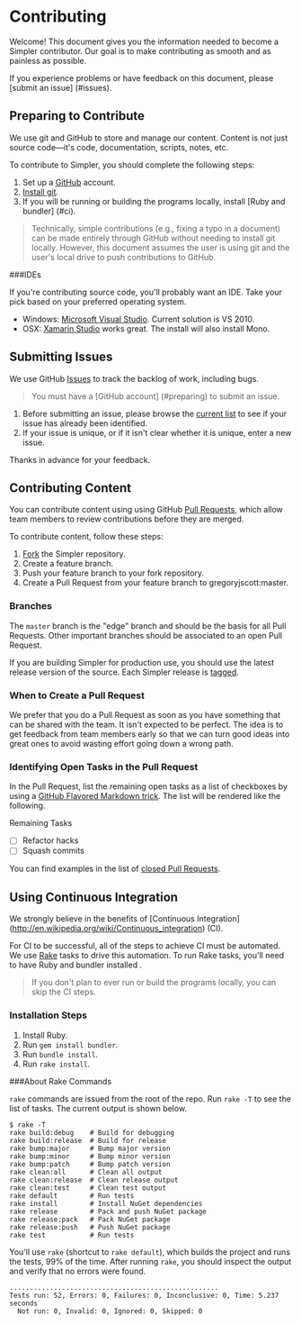 ﻿# Contributing

Welcome! This document gives you the information needed to become a Simpler contributor. Our goal is to make contributing as smooth and as painless as possible. 

If you experience problems or have feedback on this document, please [submit an issue] (#issues).

## <a name="preparing"></a>Preparing to Contribute

We use git and GitHub to store and manage our content. Content is not just source code—it's code, documentation, scripts, notes, etc.

To contribute to Simpler, you should complete the following steps:

1. Set up a [GitHub](https://github.com) account.
1. [Install git](https://help.github.com/articles/set-up-git).
1. If you will be running or building the programs locally, install [Ruby and bundler] (#ci).

>Technically, simple contributions (e.g., fixing a typo in a document) can be made entirely through GitHub without needing to install git locally. However, this document assumes the user is using git and the user's local drive to push contributions to GitHub.

###IDEs

If you're contributing source code, you'll probably want an IDE. Take your pick based on your preferred operating system.

- Windows: [Microsoft Visual Studio](http://www.microsoft.com/en-us/download/details.aspx?id=34673). Current solution is VS 2010.
- OSX: [Xamarin Studio](http://xamarin.com/download) works great. The install will also install Mono.

## <a name="issues"></a>Submitting Issues

We use GitHub [Issues](https://guides.github.com/features/issues/) to track the backlog of work, including bugs. 

>You must have a [GitHub account] (#preparing) to submit an issue. 

1. Before submitting an issue, please browse the [current list](https://github.com/gregoryjscott/Simpler/issues) to see if your issue has already been identified. 
1. If your issue is unique, or if it isn't clear whether it is unique, enter a new issue. 

Thanks in advance for your feedback.

## Contributing Content 

You can contribute content using using GitHub [Pull Requests](https://help.github.com/articles/using-pull-requests), which allow team members to review contributions before they are merged.

To contribute content, follow these steps:

1. [Fork](https://github.com/gregoryjscott/Simpler/fork) the Simpler repository.
2. Create a feature branch.
3. Push your feature branch to your fork repository.
4. Create a Pull Request from your feature branch to gregoryjscott:master.

### Branches

The `master` branch is the "edge" branch and should be the basis for all Pull Requests. Other important branches should be associated to an open Pull Request.

If you are building Simpler for production use, you should use the latest release version of the source. Each Simpler release is [tagged](https://github.com/gregoryjscott/Simpler/tags). 

### When to Create a Pull Request
We prefer that you do a Pull Request as soon as you have something that can be shared with the team. It isn't expected to be perfect. The idea is to get feedback from team members early so that we can turn good ideas into great ones to avoid wasting effort going down a wrong path. 

### Identifying Open Tasks in the Pull Request
In the Pull Request, list the remaining open tasks as a list of checkboxes by using a [GitHub Flavored Markdown trick](https://github.com/blog/1375%0A-task-lists-in-gfm-issues-pulls-comments). The list will be rendered like the following.

Remaining Tasks
- [ ] Refactor hacks
- [ ] Squash commits

You can find examples in the list of [closed Pull Requests](https://github.com/gregoryjscott/Simpler/pulls?direction=desc&page=1&sort=created&state=closed).

## <a name="ci"></a>Using Continuous Integration

We strongly believe in the benefits of [Continuous Integration] (http://en.wikipedia.org/wiki/Continuous_integration) (CI). 

For CI to be successful, all of the steps to achieve CI must be automated. We use [Rake](http://rake.rubyforge.org/) tasks to drive this automation. To run Rake tasks, you'll need to have Ruby and bundler installed .

>If you don't plan to ever run or build the programs locally, you can skip the CI steps.

### Installation Steps

1. Install Ruby.
1. Run `gem install bundler`.
1. Run `bundle install`.
1. Run `rake install`.

###About Rake Commands

`rake` commands are issued from the root of the repo. Run `rake -T` to see the list of tasks. The current output is shown below.

```
$ rake -T
rake build:debug    # Build for debugging
rake build:release  # Build for release
rake bump:major     # Bump major version
rake bump:minor     # Bump minor version
rake bump:patch     # Bump patch version
rake clean:all      # Clean all output
rake clean:release  # Clean release output
rake clean:test     # Clean test output
rake default        # Run tests
rake install        # Install NuGet dependencies
rake release        # Pack and push NuGet package
rake release:pack   # Pack NuGet package
rake release:push   # Push NuGet package
rake test           # Run tests
```

You'll use `rake` (shortcut to `rake default`), which builds the project and runs the tests, 99% of the time. After running `rake`, you should inspect the output and verify that no errors were found.

```
....................................................
Tests run: 52, Errors: 0, Failures: 0, Inconclusive: 0, Time: 5.237 seconds
  Not run: 0, Invalid: 0, Ignored: 0, Skipped: 0

```

